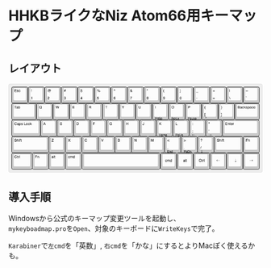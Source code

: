 # HHKBライクなNiz Atom66用キーマップ

## レイアウト
![レイアウト](https://github.com/ihcugamay/niz_my_keymap/blob/master/keyboard-layout.jpg)

## 導入手順
Windowsから公式のキーマップ変更ツールを起動し、  
`mykeyboadmap.pro`を`Open`、対象のキーボードに`WriteKeys`で完了。

`Karabiner`で`左cmd`を「英数」, `右cmd`を「かな」にするとよりMacぽく使えるかも。
